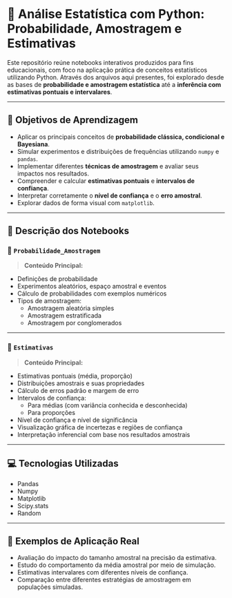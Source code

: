 # 📘 Análise Estatística com Python: Probabilidade, Amostragem e Estimativas

Este repositório reúne notebooks interativos produzidos para fins educacionais, com foco na aplicação prática de conceitos estatísticos utilizando Python. Através dos arquivos aqui presentes, foi explorado desde as bases de **probabilidade e amostragem estatística** até a **inferência com estimativas pontuais e intervalares**.

---

## 🧠 Objetivos de Aprendizagem

- Aplicar os principais conceitos de **probabilidade clássica, condicional e Bayesiana**.
- Simular experimentos e distribuições de frequências utilizando `numpy` e `pandas`.
- Implementar diferentes **técnicas de amostragem** e avaliar seus impactos nos resultados.
- Compreender e calcular **estimativas pontuais** e **intervalos de confiança**.
- Interpretar corretamente o **nível de confiança** e o **erro amostral**.
- Explorar dados de forma visual com `matplotlib`.

---

## 🧪 Descrição dos Notebooks

### 📘 `Probabilidade_Amostragem`

> **Conteúdo Principal:**

- Definições de probabilidade 
- Experimentos aleatórios, espaço amostral e eventos
- Cálculo de probabilidades com exemplos numéricos
- Tipos de amostragem:
  - Amostragem aleatória simples
  - Amostragem estratificada
  - Amostragem por conglomerados

---

### 📘 `Estimativas`

> **Conteúdo Principal:**

- Estimativas pontuais (média, proporção)
- Distribuições amostrais e suas propriedades
- Cálculo de erros padrão e margem de erro
- Intervalos de confiança:
  - Para médias (com variância conhecida e desconhecida)
  - Para proporções
- Nível de confiança e nível de significância
- Visualização gráfica de incertezas e regiões de confiança
- Interpretação inferencial com base nos resultados amostrais

---

## 💻 Tecnologias Utilizadas

-  Pandas
- Numpy
- Matplotlib
- Scipy.stats
- Random

---

## 🎯 Exemplos de Aplicação Real
- Avaliação do impacto do tamanho amostral na precisão da estimativa.
- Estudo do comportamento da média amostral por meio de simulação.
- Estimativas intervalares com diferentes níveis de confiança.
- Comparação entre diferentes estratégias de amostragem em populações simuladas.
